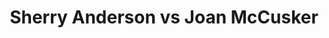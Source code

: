 ---
title: Sherry Anderson vs Joan McCusker
player1:
  name: Anderson, Sherry
  percent: 77
  wins: 1
  losses: 1
player2:
  name: McCusker, Joan
  percent: 85
  wins: 1
  losses: 1
games:
- player1:
    team: SK
    position: Fourth
    percent: 54
    win: 0
    loss: 1
  player2:
    team: CA
    position: Second
    percent: 90
    win: 1
    loss: 0
  event: Hearts
  year: 1994
  draw: Round Robin(8)
  score: CA 10 - SK 2
- player1:
    team: SK
    position: Fourth
    percent: 91
    win: 1
    loss: 0
  player2:
    team: CA
    position: Second
    percent: 83
    win: 0
    loss: 1
  event: Hearts
  year: 1995
  draw: Round Robin(9)
  score: CA 2 - SK 4
- player1:
    team: AND
    position: Fourth
    percent: 57
    win: 0
    loss: 1
  player2:
    team: BET
    position: Second
    percent: 78
    win: 1
    loss: 0
  event: Trials (Women)
  year: 2005
  draw: Round Robin(13)
  score: BET 7 - AND 5
---